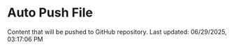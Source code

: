 # Auto Push File

Content that will be pushed to GitHub repository.
Last updated: 06/29/2025, 03:17:06 PM